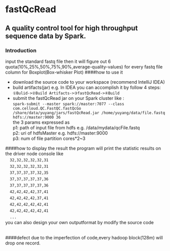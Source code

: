 fastQcRead
===
A quality control tool for high throughput sequence data by Spark.
---
### Introduction
input the standard fastq file then it will figure out 6 quota(10%,25%,50%,75%,90%,average-quality-values) for every fastq file column  for Boxplot(Box-whisker Plot)
####how to use it
* download the source code to your workspace (recommend IntelliJ IDEA)
* build artifacts(jar) e.g. In IDEA you can accomplish it by follow 4 steps:<br> `①Bulid->②Build Artifacts->③fastQcRead->④Build`
* submit the fastQcRead jar on your Spark cluster like :<br>
`spark-submit --master spark://master:7077 --class com.celloud.QC.FastQC.fastQcGo /share/data/yuyang/jars/fastQcRead.jar /home/yuyang/data/file.fastq hdfs://master:9000 36` <br>the 3 params expressed as <br>
p1: path of input file from hdfs e.g. /data/mydata/qcFile.fastq<br>
p2: uri of hdfsMaster e.g. hdfs://master:9000<br>
p3: num of file partition  cores*2~3<br>

####how to display the result
the program will print the statistic results on the driver node console like<br>
　`32,32,32,32,32,31`<br>
　`32,32,32,32,32,31`<br>
　`37,37,37,37,32,35`<br>
　`37,37,37,37,37,36`<br>
　`37,37,37,37,37,36`<br>
　`42,42,42,42,37,41`<br>
　`42,42,42,42,37,41`<br>
　`42,42,42,42,42,41`<br>
　`42,42,42,42,42,41`<br>
　`...`<br>
you can also design your own outputformat by modify the source code

<br>
####defect
due to the imperfection of code,every hadoop block(128m) will drop one record.

